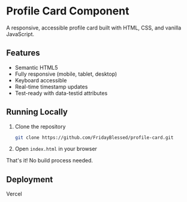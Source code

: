 # Profile Card Component

A responsive, accessible profile card built with HTML, CSS, and vanilla JavaScript.

## Features

- Semantic HTML5
- Fully responsive (mobile, tablet, desktop)
- Keyboard accessible
- Real-time timestamp updates
- Test-ready with data-testid attributes

## Running Locally

1. Clone the repository
   ```bash
   git clone https://github.com/FridayBlessed/profile-card.git
   ```

2. Open `index.html` in your browser

That's it! No build process needed.


## Deployment

 Vercel

